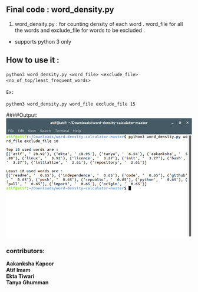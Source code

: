 ## Final code : word_density.py<br>
1) word_density.py : for counting density of each word . word_file for all the words and exclude_file for words to be excluded .

- supports python 3 only

## How to use it :

```
python3 word_density.py <word_file> <exclude_file> <no_of_top/least_frequent_words>

Ex:

python3 word_density.py word_file exclude_file 15

```
####Output:
![alt text](pic.png "Output")
### contributors:
**Aakanksha Kapoor**<br>
**Atif Imam**<br>
**Ekta Tiwari**<br>
**Tanya Ghumman**
